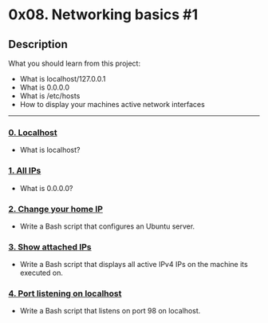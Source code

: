 # 0x08. Networking basics #1

## Description
What you should learn from this project:

* What is localhost/127.0.0.1
* What is 0.0.0.0
* What is /etc/hosts
* How to display your machines active network interfaces

---

### [0. Localhost](./0-localhost)
* What is localhost?


### [1. All IPs](./1-wildcard)
* What is 0.0.0.0?


### [2. Change your home IP](./2-change_your_home_IP)
* Write a Bash script that configures an Ubuntu server. 


### [3. Show attached IPs](./3-show_attached_IPs)
* Write a Bash script that displays all active IPv4 IPs on the machine its executed on.


### [4. Port listening on localhost](./4-port_listening_on_localhost)
* Write a Bash script that listens on port 98 on localhost.
